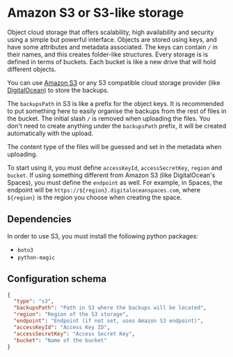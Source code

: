 # Amazon S3 or S3-like storage

Object cloud storage that offers scalability, high availability and security using a simple but powerful interface. Objects are stored using keys, and have some attributes and metadata associated. The keys can contain `/` in their names, and this creates folder-like structures. Every storage is is defined in terms of buckets. Each bucket is like a new drive that will hold different objects.

You can use [Amazon S3][1] or any S3 compatible cloud storage provider (like [DigitalOcean][2]) to store the backups. 

The `backupsPath` in S3 is like a prefix for the object keys. It is recommended to put something here to easily organise the backups from the rest of files in the bucket. The initial slash `/` is removed when uploading the files. You don't need to create anything under the `backupsPath` prefix, it will be created automatically with the upload.

The content type of the files will be guessed and set in the metadata when uploading.

To start using it, you must define `accessKeyId`, `accessSecretKey`, `region` and `bucket`. If using something different from Amazon S3 (like DigitalOcean's Spaces), you must define the `endpoint` as well. For example, in Spaces, the endpoint will be `https://${region}.digitaloceanspaces.com`, where `${region}` is the region you choose when creating the space. 

## Dependencies

In order to use S3, you must install the following python packages:

- `boto3`
- `python-magic`

## Configuration schema

````json
{
  "type": "s3",
  "backupsPath": "Path in S3 where the backups will be located",
  "region": "Region of the S3 storage",
  "endpoint": "Endpoint (if not set, uses Amazon S3 endpoint)",
  "accessKeyId": "Access Key ID",
  "accessSecretKey": "Access Secret Key",
  "bucket": "Name of the bucket"
}
````

[1]: https://aws.amazon.com/en/s3/
[2]: https://www.digitalocean.com/products/spaces/
